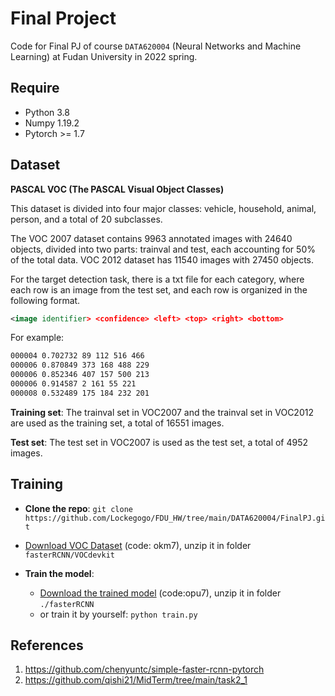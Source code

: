 # Final Project

Code for Final PJ  of course `DATA620004` (Neural Networks and Machine Learning) at Fudan University in 2022 spring. 

## Require

* Python 3.8
* Numpy 1.19.2
* Pytorch >= 1.7

## Dataset

**PASCAL VOC (The PASCAL Visual Object Classes)**

This dataset is divided into four major classes: vehicle, household, animal, person, and a total of 20 subclasses.

The VOC 2007 dataset contains 9963 annotated images with 24640 objects, divided into two parts: trainval and test, each accounting for 50% of the total data. VOC 2012 dataset has 11540 images with 27450 objects.

For the target detection task, there is a txt file for each category, where each row is an image from the test set, and each row is organized in the following format.

```xml
<image identifier> <confidence> <left> <top> <right> <bottom>
```

For example:

```xml
000004 0.702732 89 112 516 466
000006 0.870849 373 168 488 229
000006 0.852346 407 157 500 213
000006 0.914587 2 161 55 221
000008 0.532489 175 184 232 201
```

**Training set**: The trainval set in VOC2007 and the trainval set in VOC2012 are used as the training set, a total of 16551 images.

**Test set**: The test set in VOC2007 is used as the test set, a total of 4952 images.



## Training 

- **Clone the repo**: `git clone https://github.com/Lockegogo/FDU_HW/tree/main/DATA620004/FinalPJ.git`

- [Download VOC Dataset](https://pan.baidu.com/s/13eYdR4qkRmFqvta6XGuwmQ?pwd=okm7 ) (code: okm7), unzip it  in  folder `fasterRCNN/VOCdevkit`

- **Train the model**: 
  
  - [Download the trained model](https://pan.baidu.com/s/12IeS_CPEgYAOZIz2dt633g?pwd=opu7) (code:opu7), unzip it in folder `./fasterRCNN`
  - or train it by yourself: `python train.py  `
  
  

## References

1. https://github.com/chenyuntc/simple-faster-rcnn-pytorch
1. https://github.com/qishi21/MidTerm/tree/main/task2_1





